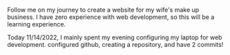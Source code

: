 Follow me on my journey to create a website for my wife's make up 
business. I have zero experience with web development, so this will be a 
learning experience.

Today 11/14/2022, I mainly spent my evening configuring my laptop for web 
development. configured github, creating a repository, and have 2 commits!
